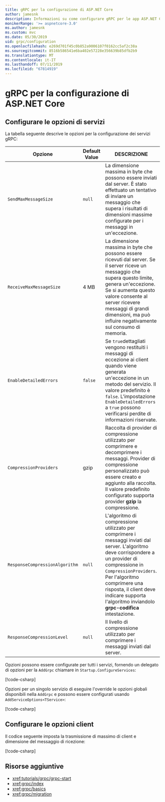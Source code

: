 ```yaml
---
title: gRPC per la configurazione di ASP.NET Core
author: jamesnk
description: Informazioni su come configurare gRPC per le app ASP.NET Core.
monikerRange: '>= aspnetcore-3.0'
ms.author: jamesnk
ms.custom: mvc
ms.date: 05/30/2019
uid: grpc/configuration
ms.openlocfilehash: e269d701f45c0b852a9006107f0162cc5af2c38a
ms.sourcegitcommit: 8516b586541e6ba402e57228e356639b85dfb2b9
ms.translationtype: MT
ms.contentlocale: it-IT
ms.lasthandoff: 07/11/2019
ms.locfileid: "67814919"
---
```

# <a name="grpc-for-aspnet-core-configuration"></a>gRPC per la configurazione di ASP.NET Core

## <a name="configure-services-options"></a>Configurare le opzioni di servizi

La tabella seguente descrive le opzioni per la configurazione dei servizi gRPC:

| Opzione | Default Value | DESCRIZIONE |
| ------ | ------------- | ----------- |
| `SendMaxMessageSize` | `null` | La dimensione massima in byte che possono essere inviati dal server. È stato effettuato un tentativo di inviare un messaggio che supera i risultati di dimensioni massime configurate per i messaggi in un'eccezione. |
| `ReceiveMaxMessageSize` | 4 MB | La dimensione massima in byte che possono essere ricevuti dal server. Se il server riceve un messaggio che supera questo limite, genera un'eccezione. Se si aumenta questo valore consente al server ricevere messaggi di grandi dimensioni, ma può influire negativamente sul consumo di memoria. |
| `EnableDetailedErrors` | `false` | Se `true`dettagliati vengono restituiti i messaggi di eccezione ai client quando viene generata un'eccezione in un metodo del servizio. Il valore predefinito è `false`. L'impostazione `EnableDetailedErrors` a `true` possono verificarsi perdite di informazioni riservate. |
| `CompressionProviders` | gzip | Raccolta di provider di compressione utilizzato per comprimere e decomprimere i messaggi. Provider di compressione personalizzato può essere creato e aggiunto alla raccolta. Il valore predefinito configurato supporta provider **gzip** la compressione. |
| `ResponseCompressionAlgorithm` | `null` | L'algoritmo di compressione utilizzato per comprimere i messaggi inviati dal server. L'algoritmo deve corrispondere a un provider di compressione in `CompressionProviders`. Per l'algoritmo comprimere una risposta, il client deve indicare supporta l'algoritmo inviandolo **grpc-codifica** intestazione. |
| `ResponseCompressionLevel` | `null` | Il livello di compressione utilizzato per comprimere i messaggi inviati dal server. |

Opzioni possono essere configurate per tutti i servizi, fornendo un delegato di opzioni per la `AddGrpc` chiamare in `Startup.ConfigureServices`:

[!code-csharp[](~/grpc/configuration/sample/GrcpService/Startup.cs?name=snippet)]

Opzioni per un singolo servizio di eseguire l'override le opzioni globali disponibili nella `AddGrpc` e possono essere configurati usando `AddServiceOptions<TService>`:

[!code-csharp[](~/grpc/configuration/sample/GrcpService/Startup2.cs?name=snippet)]

## <a name="configure-client-options"></a>Configurare le opzioni client

Il codice seguente imposta la trasmissione di massimo di client e dimensione del messaggio di ricezione:

[!code-csharp[](~/grpc/configuration/sample/Program.cs?name=snippet&highlight=3-6)]

## <a name="additional-resources"></a>Risorse aggiuntive

* <xref:tutorials/grpc/grpc-start>
* <xref:grpc/index>
* <xref:grpc/basics>
* <xref:grpc/migration>
